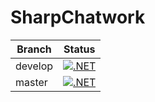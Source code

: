 # SharpChatwork
|Branch|Status|
|------|------|
|develop|[![.NET](https://github.com/Egliss/SharpChatwork/actions/workflows/dotnet.yml/badge.svg?branch=master)](https://github.com/Egliss/SharpChatwork/actions/workflows/dotnet.yml)|
|master|[![.NET](https://github.com/Egliss/SharpChatwork/actions/workflows/dotnet.yml/badge.svg?branch=develop)](https://github.com/Egliss/SharpChatwork/actions/workflows/dotnet.yml)|